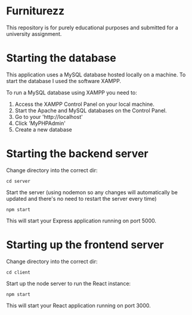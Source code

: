 # Furniturezz

This repository is for purely educational purposes and submitted for a university assignment.

# Starting the database

This application uses a MySQL database hosted locally on a machine. To start the database I used the software XAMPP. 

To run a MySQL database using XAMPP you need to:

1. Access the XAMPP Control Panel on your local machine.
2. Start the Apache and MySQL databases on the Control Panel.
3. Go to your 'http://localhost'
4. Click 'MyPHPAdmin'
5. Create a new database

# Starting the backend server
Change directory into the correct dir:
```
cd server
```
Start the server (using nodemon so any changes will automatically be updated and there's no need to restart the server every time)
```
npm start
```
This will start your Express application running on port 5000.

# Starting up the frontend server
Change directory into the correct dir:
```
cd client
```
Start up the node server to run the React instance:
```
npm start
```
This will start your React application running on port 3000.



